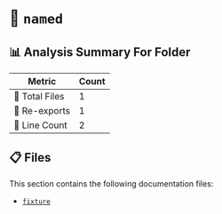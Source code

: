 # 📁 `named`

## 📊 Analysis Summary For Folder

| Metric | Count |
|--------|-------|
| 📁 Total Files | 1 |
| 🔄 Re-exports | 1 |
| 🔢 Line Count | 2 |


## 📋 Files

This section contains the following documentation files:

- [`fixture`](./fixture.md)